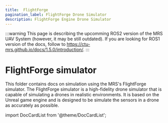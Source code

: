 ```yaml
---
title:  FlightForge 
pagination_label: FlightForge Drone Simulator
description: FlightForge Engine Drone Simulator
---
```


:::warning
This page is describing the upcomming ROS2 version of the MRS UAV System (however, it may be still outdated). If you are looking for ROS1 version of the docs, follow to https://ctu-mrs.github.io/docs/1.5.0/introduction/.
:::

# FlightForge simulator

This folder contains docs on simulation using the MRS's FlightForge simulator.
The FlightForge simulator is a high-fidelity drone simulator that is capable of simulating a drones in realistic environments. 
It is based on the Unreal game engine and is designed to be simulate the sensors in a drone as accurately as possible.

import DocCardList from '@theme/DocCardList';

<DocCardList />

